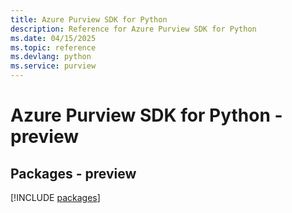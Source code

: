 ```yaml
---
title: Azure Purview SDK for Python
description: Reference for Azure Purview SDK for Python
ms.date: 04/15/2025
ms.topic: reference
ms.devlang: python
ms.service: purview
---
```

# Azure Purview SDK for Python - preview
## Packages - preview
[!INCLUDE [packages](purview-index.md)]